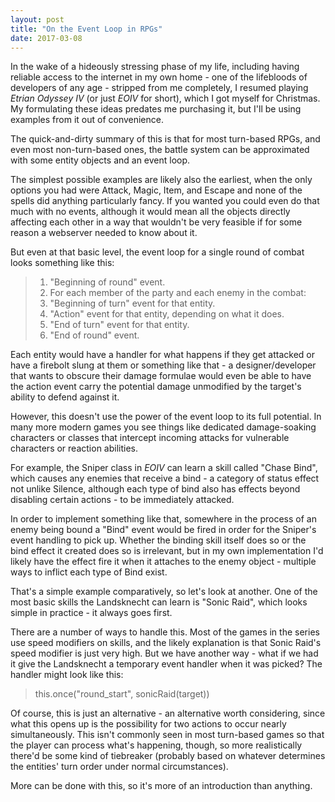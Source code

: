 ```yaml
---
layout: post
title: "On the Event Loop in RPGs"
date: 2017-03-08
---
```


In the wake of a hideously stressing phase of my life, including having reliable access to the internet in my own home - one of the lifebloods of developers of any age - stripped from me completely, I resumed playing _Etrian Odyssey IV_ (or just _EOIV_ for short), which I got myself for Christmas. My formulating these ideas predates me purchasing it, but I'll be using examples from it out of convenience.

The quick-and-dirty summary of this is that for most turn-based RPGs, and even most non-turn-based ones, the battle system can be approximated with some entity objects and an event loop.

The simplest possible examples are likely also the earliest, when the only options you had were Attack, Magic, Item, and Escape and none of the spells did anything particularly fancy. If you wanted you could even do that much with no events, although it would mean all the objects directly affecting each other in a way that wouldn't be very feasible if for some reason a webserver needed to know about it.

But even at that basic level, the event loop for a single round of combat looks something like this:

> 1. "Beginning of round" event.
> 2. For each member of the party and each enemy in the combat:
>   1. "Beginning of turn" event for that entity.
>   2. "Action" event for that entity, depending on what it does.
>   3. "End of turn" event for that entity.
> 3. "End of round" event.

Each entity would have a handler for what happens if they get attacked or have a firebolt slung at them or something like that - a designer/developer that wants to obscure their damage formulae would even be able to have the action event carry the potential damage unmodified by the target's ability to defend against it.

However, this doesn't use the power of the event loop to its full potential. In many more modern games you see things like dedicated damage-soaking characters or classes that intercept incoming attacks for vulnerable characters or reaction abilities.

For example, the Sniper class in _EOIV_ can learn a skill called "Chase Bind", which causes any enemies that receive a bind - a category of status effect not unlike Silence, although each type of bind also has effects beyond disabling certain actions - to be immediately attacked.

In order to implement something like that, somewhere in the process of an enemy being bound a "Bind" event would be fired in order for the Sniper's event handling to pick up. Whether the binding skill itself does so or the bind effect it created does so is irrelevant, but in my own implementation I'd likely have the effect fire it when it attaches to the enemy object - multiple ways to inflict each type of Bind exist.

That's a simple example comparatively, so let's look at another. One of the most basic skills the Landsknecht can learn is "Sonic Raid", which looks simple in practice - it always goes first.

There are a number of ways to handle this. Most of the games in the series use speed modifiers on skills, and the likely explanation is that Sonic Raid's speed modifier is just very high. But we have another way - what if we had it give the Landsknecht a temporary event handler when it was picked? The handler might look like this:

> this.once("round_start", sonicRaid(target))

Of course, this is just an alternative - an alternative worth considering, since what this opens up is the possibility for two actions to occur nearly simultaneously. This isn't commonly seen in most turn-based games so that the player can process what's happening, though, so more realistically there'd be some kind of tiebreaker (probably based on whatever determines the entities' turn order under normal circumstances).

More can be done with this, so it's more of an introduction than anything.
